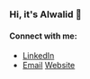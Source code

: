### Hi, it's Alwalid 👋

#### Connect with me:

- [LinkedIn]([https://www.linkedin.com/in/your-linkedin-username](https://www.linkedin.com/in/alwalidk/))
- [Email](mailto:alwalid23dec@gmail.com)
   [Website](http://www.alwalidkhann.com)

